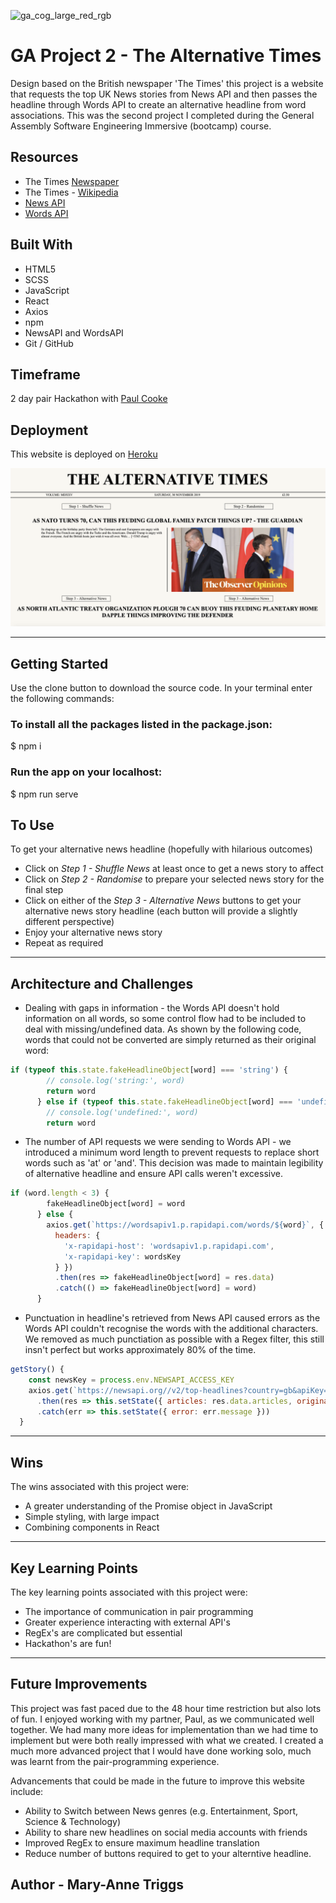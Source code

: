 ![ga_cog_large_red_rgb](https://cloud.githubusercontent.com/assets/40461/8183776/469f976e-1432-11e5-8199-6ac91363302b.png)

# GA Project 2 - The Alternative Times

Design based on the British newspaper 'The Times' this project is a website that requests the top UK News stories from News API and then passes the headline through Words API to create an alternative headline from word associations. This was the second project I completed during the General Assembly Software Engineering Immersive (bootcamp) course.

## Resources

* The Times [Newspaper](https://www.thetimes.co.uk/)
* The Times - [Wikipedia](https://en.wikipedia.org/wiki/The_Times)
* [News API](https://newsapi.org/)
* [Words API](https://www.wordsapi.com/)

## Built With

* HTML5
* SCSS
* JavaScript
* React
* Axios
* npm
* NewsAPI and WordsAPI
* Git / GitHub

## Timeframe

2 day pair Hackathon with [Paul Cooke](https://github.com/paulcooke)

## Deployment

This website is deployed on [Heroku](https://alternativenews.herokuapp.com/)

![readme-one](images/readme/screenshot.png)

---

## Getting Started

Use the clone button to download the source code. In your terminal enter the following commands:

### To install all the packages listed in the package.json:
$ npm i

### Run the app on your localhost:
$ npm run serve

## To Use

To get your alternative news headline (hopefully with hilarious outcomes)

- Click on *Step 1 - Shuffle News* at least once to get a news story to affect
- Click on *Step 2 - Randomise* to prepare your selected news story for the final step
- Click on either of the *Step 3 - Alternative News* buttons to get your alternative news story headline (each button will provide a slightly different perspective)
- Enjoy your alternative news story
- Repeat as required

---

## Architecture and Challenges

- Dealing with gaps in information - the Words API doesn't hold information on all words, so some control flow had to be included to deal with missing/undefined data. As shown by the following code, words that could not be converted are simply returned as their original word:

```js
if (typeof this.state.fakeHeadlineObject[word] === 'string') {
        // console.log('string:', word)
        return word
      } else if (typeof this.state.fakeHeadlineObject[word] === 'undefined') {
        // console.log('undefined:', word)
        return word
```

- The number of API requests we were sending to Words API - we introduced a minimum word length to prevent requests to replace short words such as 'at' or 'and'. This decision was made to maintain legibility of alternative headline and ensure API calls weren't excessive.

```js
if (word.length < 3) {
        fakeHeadlineObject[word] = word
      } else {
        axios.get(`https://wordsapiv1.p.rapidapi.com/words/${word}`, {
          headers: { 
            'x-rapidapi-host': 'wordsapiv1.p.rapidapi.com',
            'x-rapidapi-key': wordsKey
          } })
          .then(res => fakeHeadlineObject[word] = res.data)
          .catch(() => fakeHeadlineObject[word] = word)
      } 
```

- Punctuation in headline's retrieved from News API caused errors as the Words API couldn't recognise the words with the additional characters. We removed as much punctiation as possible with a Regex filter, this still insn't perfect but works approximately 80% of the time.

```js
getStory() {
    const newsKey = process.env.NEWSAPI_ACCESS_KEY
    axios.get(`https://newsapi.org//v2/top-headlines?country=gb&apiKey=${newsKey}`)
      .then(res => this.setState({ articles: res.data.articles, originalHeadline: res.data.articles[0].title.toLowerCase().split(/[. ,:;\-_']+/) }))
      .catch(err => this.setState({ error: err.message }))
  }
```

---

## Wins

The wins associated with this project were:

* A greater understanding of the Promise object in JavaScript
* Simple styling, with large impact
* Combining components in React

---

## Key Learning Points

The key learning points associated with this project were:

* The importance of communication in pair programming
* Greater experience interacting with external API's
* RegEx's are complicated but essential
* Hackathon's are fun!

---

## Future Improvements

This project was fast paced due to the 48 hour time restriction but also lots of fun. I enjoyed working with my partner, Paul, as we communicated well together. We had many more ideas for implementation than we had time to implement but were both really impressed with what we created. I created a much more advanced project that I would have done working solo, much was learnt from the pair-programming experience.

Advancements that could be made in the future to improve this website include:

- Ability to Switch between News genres (e.g. Entertainment, Sport, Science & Technology)
- Ability to share new headlines on social media accounts with friends
- Improved RegEx to ensure maximum headline translation
- Reduce number of buttons required to get to your alterntive headline.

## Author - Mary-Anne Triggs

<!-- Please visit my personal [portfolio](www.maryannetriggs.com) -->